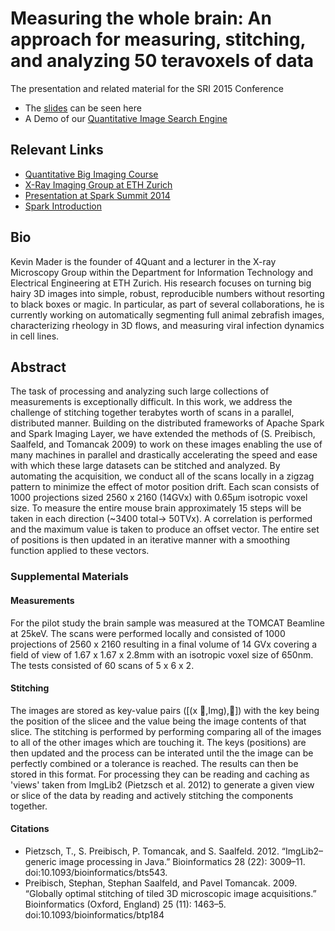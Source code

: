 # Measuring the whole brain: An approach for measuring, stitching, and analyzing 50 teravoxels of data

The presentation and related material for the SRI 2015 Conference
- The [slides](https://rawgit.com/4Quant/SRI2015/master/SRIPres.html) can be seen here
- A Demo of our [Quantitative Image Search Engine](https://kmader.shinyapps.io/SearchMachineDemo)

## Relevant Links

- [Quantitative Big Imaging Course](http://kmader.github.io/Quantitative-Big-Imaging-2015/)
- [X-Ray Imaging Group at ETH Zurich](http://www.biomed.ee.ethz.ch/research/x-ray_imaging)
- [Presentation at Spark Summit 2014](http://4quant.com/spark-summit-2014-presentation)
- [Spark Introduction](http://4quant.com/spark-introduction/)

## Bio
Kevin Mader is the founder of 4Quant and a lecturer in the X-ray Microscopy Group within the Department for Information Technology and Electrical Engineering at ETH Zurich. His research focuses on turning big hairy 3D images into simple, robust, reproducible numbers without resorting to black boxes or magic. In particular, as part of several collaborations, he is currently working on automatically segmenting full animal zebrafish images, characterizing rheology in 3D flows, and measuring viral infection dynamics in cell lines.

## Abstract
The task of processing and analyzing such large collections of measurements is exceptionally difficult. In this work, we address the challenge of stitching together terabytes worth of scans in a parallel, distributed manner. Building on the distributed frameworks of Apache Spark and Spark Imaging Layer, we have extended the methods of (S. Preibisch, Saalfeld, and Tomancak 2009) to work on these images enabling the use of many machines in parallel and drastically accelerating the speed and ease with which these large datasets can be stitched and analyzed.
By automating the acquisition, we conduct all of the scans locally in a zigzag pattern to minimize the effect of motor position drift. Each scan consists of 1000 projections sized 2560 x 2160 (14GVx) with 0.65μm isotropic voxel size. To measure the entire mouse brain approximately 15 steps will be taken in each direction (~3400 total→ 50TVx). A correlation is performed and the maximum value is taken to produce an offset vector. The entire set of positions is then updated in an iterative manner with a smoothing function applied to these vectors.

### Supplemental Materials 
#### Measurements
For the pilot study the brain sample was measured at the TOMCAT Beamline at 25keV. The scans were performed locally and consisted of 1000 projections of 2560 x 2160 resulting in a final volume of 14 GVx covering a field of view of 1.67 x 1.67 x 2.8mm with an isotropic voxel size of 650nm. The tests consisted of 60 scans of 5 x 6 x 2.
#### Stitching
The images are stored as key-value pairs ([(x ⃗,Img),⋯]) with the key being the position of the slicee and the value being the image contents of that slice. The stitching is performed by performing comparing all of the images to all of the other images which are touching it. The keys (positions) are then updated and the process can be interated until the the image can be perfectly combined or a tolerance is reached. The results can then be stored in this format. For processing they can be reading and caching as 'views' taken from ImgLib2 (Pietzsch et al. 2012) to generate a given view or slice of the data by reading and actively stitching the components together.
#### Citations
- Pietzsch, T., S. Preibisch, P. Tomancak, and S. Saalfeld. 2012. “ImgLib2–generic image processing in Java.” Bioinformatics 28 (22): 3009–11. doi:10.1093/bioinformatics/bts543.
- Preibisch, Stephan, Stephan Saalfeld, and Pavel Tomancak. 2009. “Globally optimal stitching of tiled 3D microscopic image acquisitions.” Bioinformatics (Oxford, England) 25 (11): 1463–5. doi:10.1093/bioinformatics/btp184
